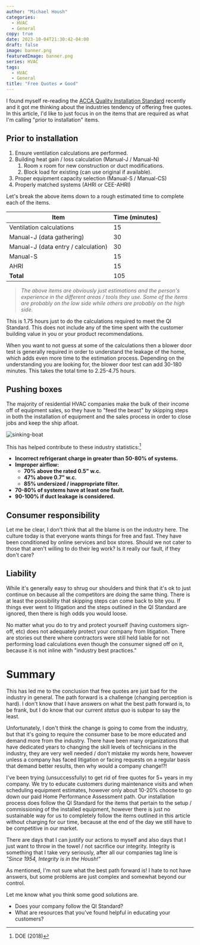 ```yaml
---
author: "Michael Housh"
categories:
  - HVAC
  - General
copy: true
date: 2023-10-04T21:30:42-04:00
draft: false
image: banner.png
featuredImage: banner.png
series: HVAC
tags:
  - HVAC
  - General
title: "Free Quotes ≠ Good"
---
```


I found myself re-reading the
[ACCA Quality Installation Standard](https://www.acca.org/communities/community-home/librarydocuments/viewdocument?DocumentKey=b1d2a39d-fda8-4af9-b8de-0ae579bfe24a)
recently and it got me thinking about the industries tendency of offering free
quotes. In this article, I'd like to just focus in on the items that are
required as what I'm calling "prior to installation" items.

## Prior to installation

1. Ensure ventilation calculations are performed.
1. Building heat gain / loss calculation (Manual-J / Manual-N)
   1. Room x room for new construction or duct modifications.
   1. Block load for existing (can use original if available).
1. Proper equipment capacity selection (Manual-S / Manual-CS)
1. Properly matched systems (AHRI or CEE-AHRI)

Let's break the above items down to a rough estimated time to complete each of
the items.

| Item                                | Time (minutes) |
| ----------------------------------- | -------------- |
| Ventilation calculations            | 15             |
| Manual-J (data gathering)           | 30             |
| Manual-J (data entry / calculation) | 30             |
| Manual-S                            | 15             |
| AHRI                                | 15             |
| **Total**                           | 105            |

> _The above items are obviously just estimations and the person's experience in
> the different areas / tools they use. Some of the items are probably on the
> low side while others are probably on the high side._

This is 1.75 hours just to do the calculations required to meet the QI Standard.
This does not include any of the time spent with the customer building value in
you or your product recommendations.

When you want to not guess at some of the calculations then a blower door test
is generally required in order to understand the leakage of the home, which adds
even more time to the estimation process. Depending on the understanding you are
looking for, the blower door test can add 30-180 minutes. This takes the total
time to 2.25-4.75 hours.

## Pushing boxes

The majority of residential HVAC companies make the bulk of their income off of
equipment sales, so they have to "feed the beast" by skipping steps in both the
installation of equipment and the sales process in order to close jobs and keep
the ship afloat.

![sinking-boat](sinking-boat.png)

This has helped contribute to these industry statistics:[^1]

- **Incorrect refrigerant charge in greater than 50-80% of systems.**
- **Improper airflow:**
  - **70% above the rated 0.5" w.c.**
  - **47% above 0.7" w.c.**
  - **85% undersized / inappropriate filter.**
- **70-80% of systems have at least one fault.**
- **90-100% if duct leakage is considered.**

## Consumer responsibility

Let me be clear, I don't think that all the blame is on the industry here. The
culture today is that everyone wants things for free and fast. They have been
conditioned by online services and box stores. Should we not cater to those that
aren't willing to do their leg work? Is it really our fault, if they don't care?

## Liability

While it's generally easy to shrug our shoulders and think that it's ok to just
continue on because all the competitors are doing the same thing. There is at
least the possibility that skipping steps can come back to bite you. If things
ever went to litigation and the steps outlined in the QI Standard are ignored,
then there is high odds you would loose.

No matter what you do to try and protect yourself (having customers sign-off,
etc) does not adequately protect your company from litigation. There are stories
out there where contractors were still held liable for not performing load
calculations even though the consumer signed off on it, because it is not inline
with "industry best practices."

# Summary

This has led me to the conclusion that free quotes are just bad for the industry
in general. The path forward is a challenge (changing perception is hard). I
don't know that I have answers on what the best path forward is, to be frank,
but I do know that our current _status quo_ is subpar to say the least.

Unfortunately, I don't think the change is going to come from the industry, but
that it's going to require the consumer base to be more educated and demand more
from the industry. There have been many organizations that have dedicated years
to changing the skill levels of technicians in the industry, they are very well
needed / don't mistake my words here, however unless a company has faced
litigation or facing requests on a regular basis that demand better results,
then why would a company change!?!

I've been trying (unsuccessfully) to get rid of free quotes for 5+ years in my
company. We try to educate customers during maintenance visits and when
scheduling equipment estimates, however only about 10-20% choose to go down our
paid Home Performance Assessment path. Our installation process does follow the
QI Standard for the items that pertain to the setup / commissioning of the
installed equipment, however there is just no sustainable way for us to
completely follow the items outlined in this article without charging for our
time, because at the end of the day we still have to be competitive in our
market.

There are days that I can justify our actions to myself and also days that I
just want to throw in the towel / not sacrifice our integrity. Integrity is
something that I take very seriously, after all our companies tag line is
_"Since 1954, Integrity is in the Housh!"_

As mentioned, I'm not sure what the best path forward is! I hate to not have
answers, but some problems are just complex and somewhat beyond our control.

Let me know what you think some good solutions are.

- Does your company follow the QI Standard?
- What are resources that you've found helpful in educating your customers?

[^1]: DOE (2018)
